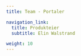 ```yaml
---
title: Team - Portaler

navigation_link:
  title: Produkteier
  subtitle: Elin Walstrand

weight: 10
---
```

